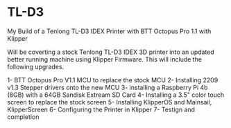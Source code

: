 # TL-D3

My Build of a Tenlong TL-D3 IDEX Printer with BTT Octopus Pro 1.1 with Klipper

Will be coverting a stock Tenlong TL-D3 IDEX 3D printer into an updated better running machine using Klipper Firmware.
This will include the following upgrades.

1- BTT Octopus Pro V1.1 MCU to replace the stock MCU
2- Installing 2209 v1.3 Stepper drivers onto the new MCU
3- installing a Raspberry Pi 4b (8GB) with a 64GB Sandisk Extream SD Card
4- Installing a 3.5" color touch screen to replace the stock screen
5- Installing KlipperOS and Mainsail, KlipperScreen
6- Configuring the Printer in Klipper
7- Testign and completion


